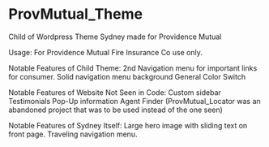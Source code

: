 # ProvMutual_Theme
Child of Wordpress Theme Sydney made for Providence Mutual

Usage:
For Providence Mutual Fire Insurance Co use only.

Notable Features of Child Theme:
2nd Navigation menu for important links for consumer.
Solid navigation menu background
General Color Switch

Notable Features of Website Not Seen in Code:
Custom sidebar
Testimonials
Pop-Up information
Agent Finder (ProvMutual_Locator was an abandoned project that was to be used instead of the one seen)

Notable Features of Sydney Itself:
Large hero image with sliding text on front page.
Traveling navigation menu.



